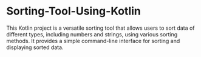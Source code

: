 # Sorting-Tool-Using-Kotlin
This Kotlin project is a versatile sorting tool that allows users to sort data of different types, including numbers and strings, using various sorting methods. It provides a simple command-line interface for sorting and displaying sorted data.
